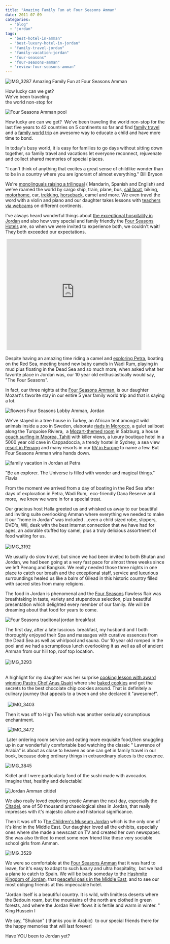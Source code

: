 ```yaml
---
title: "Amazing Family Fun at Four Seasons Amman"
date: 2011-07-09
categories: 
  - "blog"
  - "jordan"
tags: 
  - "best-hotel-in-amman"
  - "best-luxury-hotel-in-jordan"
  - "family-travel-jordan"
  - "family-vacation-jordan"
  - "four-seasons"
  - "four-seasons-amman"
  - "review-four-seasons-amman"
---
```


 ![IMG_3287](https://pub-ac94b3f306b24c0dba4238943c97f2e1.r2.dev/6a00e5502a95078833014e891dbe83970d.jpg) Amazing Family Fun at Four Seasons Amman

How lucky can we get?  
We've been traveling  
the world non-stop for

<!--more-->

![Four Seasons Amman pool](https://pub-ac94b3f306b24c0dba4238943c97f2e1.r2.dev/6a00e5502a95078833015432fdb3b1970c.jpg)  
  
How lucky are can we get?  We've been traveling the world non-stop for the last five years to 42 countries on 5 continents so far and find [family travel](https://pub-ac94b3f306b24c0dba4238943c97f2e1.r2.dev/2009/04/how-to-travel-the-world-as-a-digital-nomad-family.html) and a [family world trip](https://pub-ac94b3f306b24c0dba4238943c97f2e1.r2.dev/2010/09/8-reasons-for-a-family-world-trip-international-vacations-holidays-abroad-longterm-travel-rtw.html) an awesome way to educate a child and have more time to bond.

In today's busy world, it is easy for families to go days without sitting down together, so family travel and vacations let everyone reconnect, rejuvenate and collect shared memories of special places.  
  
  
"I can't think of anything that excites a great sense of childlike wonder than to be in a country where you are ignorant of almost everything." Bill Bryson  
  

We're [monolinguals raising a trilingual](https://pub-ac94b3f306b24c0dba4238943c97f2e1.r2.dev/2011/06/how-to-raise-a-bilingual-or-multi-lingual-child.html "raising a trilingual child ") ( Mandarin, Spanish and English) and we've roamed the world by cargo ship, train, plane, bus, [sail boat](https://pub-ac94b3f306b24c0dba4238943c97f2e1.r2.dev/2007/07/sailing-away.html "sail boat Turkey"), biking, [motorhome](https://pub-ac94b3f306b24c0dba4238943c97f2e1.r2.dev/2011/06/road-trip-europe-plan-then-improvise.html "motorhome road trip europe"), car, [trekking](https://pub-ac94b3f306b24c0dba4238943c97f2e1.r2.dev/2011/07/tigers-nest-in-paro-bhutan.html#more "trekking Bhutan"), [horseback](https://pub-ac94b3f306b24c0dba4238943c97f2e1.r2.dev/2007/03/andalusian-hors.html "horseback riding andalusia"), camel and more. We even travel the word with a violin and piano and our daughter takes lessons with [teachers via webcams](http://www.youtube.com/watch?v=0Ar90wOnWnM "piano teacher via webcam") on different continents.  

I've always heard wonderful things about [the exceptional hospitality in Jordan](https://pub-ac94b3f306b24c0dba4238943c97f2e1.r2.dev/2011/05/jordan-family-travel-is-it-safe.html "exceptional hospitality in Jordan") and also how very special and family friendly the [Four Seasons Hotels](http://www.fourseasons.com/) are, so when we were invited to experience both, we couldn't wait! They both exceeded our expectations.   
  

 <iframe src="http://www.youtube.com/embed/F-T6akZcjEU?rel=0" frameborder="0" height="349" width="425"></iframe>  
  

Despite having an amazing time riding a camel and [exploring Petra](https://pub-ac94b3f306b24c0dba4238943c97f2e1.r2.dev/2011/06/family-vacation-petra-wow-.html), boating on the Red Sea, meeting brand new baby camels in Wadi Rum, playing in mud plus floating in the Dead Sea and so much more, when asked what her favorite place in Jordan was, our 10 year old enthusiastically would say,  "The Four Seasons".  

In fact, our three nights at the [Four Seasons Amman](http://www.fourseasons.com/amman/ "four seasons amman")[,](http://www.fourseasons.com/amman/ "four seasons amman") is our daughter Mozart's favorite stay in our entire 5 year family world trip and that is saying a lot.   
  
![flowers Four Seasons Lobby Amman, Jordan](https://pub-ac94b3f306b24c0dba4238943c97f2e1.r2.dev/6a00e5502a9507883301538fc629ec970b.jpg)

We've stayed in a tree house in Turkey, an African tent amongst wild animals inside a zoo in Sweden, elaborate [riads in Morocco](https://pub-ac94b3f306b24c0dba4238943c97f2e1.r2.dev/2007/04/number-1-riad.html "riads in Morocco"), a gulet sailboat along the Turquoise Riviera,  a [Mozart-themed room](https://pub-ac94b3f306b24c0dba4238943c97f2e1.r2.dev/2007/10/super-7-salzbur.html "Mozart themed room Salzburg") in Salzburg, a house [couch surfing in Moorea, Tahiti](https://pub-ac94b3f306b24c0dba4238943c97f2e1.r2.dev/2010/10/family-travel-french-polynesia-cheaply.html "couch surfing in Moorea Tahiti") with killer views, a luxury boutique hotel in a 5000 year old cave in Cappadoccia, a trendy hostel in Sydney, a sea view [resort in Penang](https://pub-ac94b3f306b24c0dba4238943c97f2e1.r2.dev/2011/01/tropical-winter-home-in-penang-malaysia-location-indenpendent-digital-nomad-long-term-travel-tips-.html "resort in Penang") and many resorts in our [RV in Europe](https://pub-ac94b3f306b24c0dba4238943c97f2e1.r2.dev/2010/05/camping-europe-in-a-motorhome-rv-5-best-sites-roadtrip-europe-family-travel-budget-best-price.html "RV motorhome in Europe") to name a few. But Four Seasons Amman wins hands down.  
  
![family vacation in Jordan at Petra](https://pub-ac94b3f306b24c0dba4238943c97f2e1.r2.dev/6a00e5502a9507883301538fc62c30970b.jpg)

"Be an explorer. The Universe is filled with wonder and magical things." Flavia

From the moment we arrived from a day of boating in the Red Sea after days of exploration in Petra, Wadi Rum,  eco-friendly Dana Reserve and more,  we knew we were in for a special treat.

Our gracious host Halla greeted us and whisked us away to our beautiful and inviting suite overlooking Amman where everything we needed to make it our "home in Jordan" was included ...even a child sized robe, slippers, DVD's, Wii, desk with the best internet connection that we have had for ages, an adorable stuffed toy camel, plus a truly delicious assortment of food waiting for us.   
   
![IMG_3192](https://pub-ac94b3f306b24c0dba4238943c97f2e1.r2.dev/6a00e5502a9507883301543399775d970c.jpg)  
  

We usually do slow travel, but since we had been invited to both Bhutan and Jordan, we had been going at a very fast pace for almost three weeks since we left Penang and Bangkok. We really needed those three nights in one place to catch our breath and the exceptional staff, service and luxurious surroundings healed us like a balm of Gilead in this historic country filled with sacred sites from many religions. 

The food in Jordan is phenomenal and the [Four Seasons](http://family.fourseasons.com/2011/06/golden-memories-of-amman/ "Four Seasons") flawless flair was breathtaking in taste, variety and stupendous selection, plus beautiful presentation which delighted every member of our family. We will be dreaming about that food for years to come. 

![Four Seasons traditonal jordan breakfast](https://pub-ac94b3f306b24c0dba4238943c97f2e1.r2.dev/6a00e5502a95078833015432fe04a6970c.jpg)  
  

The first day, after a late luscious  breakfast, my husband and I both thoroughly enjoyed their Spa and massages with curative essences from the Dead Sea as well as whirlpool and sauna. Our 10 year old romped in the pool and we had a scrumptious lunch overlooking it as well as all of ancient Amman from our hill top, roof top location.   
   
![IMG_3293](https://pub-ac94b3f306b24c0dba4238943c97f2e1.r2.dev/6a00e5502a95078833015433997dd2970c.jpg)  
   

A highlight for my daughter was her surprise [cooking lesson with award winning Pastry Chef Anas Qsairi](https://pub-ac94b3f306b24c0dba4238943c97f2e1.r2.dev/2011/06/cooking-at-four-seasons-amman.html) where she [baked cookies](https://pub-ac94b3f306b24c0dba4238943c97f2e1.r2.dev/2011/06/cooking-at-four-seasons-amman.html "baked cookies") and got the secrets to the best chocolate chip cookies around. That is definitely a culinary journey that appeals to a tween and she declared it "awesome!".   
   
  ![IMG_3403](https://pub-ac94b3f306b24c0dba4238943c97f2e1.r2.dev/6a00e5502a9507883301538fc63a30970b.jpg)  
  

Then it was off to HIgh Tea which was another seriously scrumptious enchantment.

  ![IMG_3472](https://pub-ac94b3f306b24c0dba4238943c97f2e1.r2.dev/6a00e5502a95078833014e89b99925970d.jpg)

 Later ordering room service and eating more exquisite food,then snuggling up in our wonderfully comfortable bed watching the classic " Lawrence of Arabia" is about as close to heaven as one can get in family travel in our book, because doing ordinary things in extraordinary places is the essence.

![IMG_3845](https://pub-ac94b3f306b24c0dba4238943c97f2e1.r2.dev/6a00e5502a95078833015432fe1516970c.jpg)  
  
  
Kidlet and I were particularly fond of the sushi made with avocados. Imagine that, healthy and delectable! 

![Jordan Amman citidel](https://pub-ac94b3f306b24c0dba4238943c97f2e1.r2.dev/6a00e5502a95078833014e891e24e5970d.jpg)  
  
We also really loved exploring exotic Amman the next day, especially the [Citadel](http://en.wikipedia.org/wiki/Jabal_al-Qal%27a "Citadel Amman"), one of 50 thousand archaeological sites in Jordan, that really impresses with it's majestic allure and historical significance.  
  
Then it was off to T[he Children's Museum Jordan](http://www.cmj.jo/ "children's museum jordan") which is the only one of it's kind in the Middle East. Our daughter loved all the exhibits, especially ones where she made a newscast on TV and created her own newspaper. She was also thrilled to meet some new friend like these very sociable school girls from Amman.  
  
![IMG_3529](https://pub-ac94b3f306b24c0dba4238943c97f2e1.r2.dev/6a00e5502a95078833015432fe1cea970c.jpg)  
  
  
We were so comfortable at the [Four Seasons Amman](http://www.facebook.com/FourSeasonsHotelAmman "four seasons amman") that it was hard to leave, for it's easy to adapt to such luxury and ultra hospitality,  but we had a plane to catch to Spain. We will be back someday to the [Hashmite Kingdom of Jordan](https://pub-ac94b3f306b24c0dba4238943c97f2e1.r2.dev/2011/05/jordan-tourismsmartest-.html "jordan vacation"), that [peaceful oasis in the Middle East](https://pub-ac94b3f306b24c0dba4238943c97f2e1.r2.dev/2011/05/jordan-family-travel-is-it-safe.html "Jordan peaceful oasis in the middle east"), and to see our most obliging friends at this impeccable hotel.  
  
"Jordan itself is a beautiful country. It is wild, with limitless deserts where the Bedouin roam, but the mountains of the north are clothed in green forests, and where the Jordan River flows it is fertile and warm in winter. " King Hussein I  
  
We say, "Shukran" ( thanks you in Arabic)  to our special friends there for the happy memories that will last forever!  
  
Have YOU been to Jordan yet?
